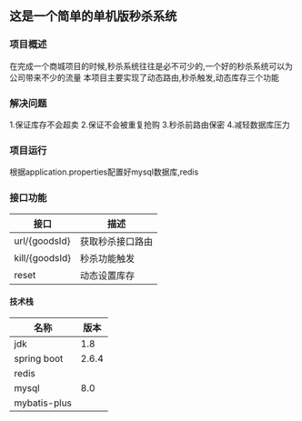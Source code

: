 ## 这是一个简单的单机版秒杀系统

### 项目概述
在完成一个商城项目的时候,秒杀系统往往是必不可少的,一个好的秒杀系统可以为公司带来不少的流量
本项目主要实现了动态路由,秒杀触发,动态库存三个功能

### 解决问题
1.保证库存不会超卖
2.保证不会被重复抢购
3.秒杀前路由保密
4.减轻数据库压力

### 项目运行
根据application.properties配置好mysql数据库,redis

### 接口功能
|接口| 描述       |
|----|----------|
|url/{goodsId}| 获取秒杀接口路由 |
|kill/{goodsId}| 秒杀功能触发   |
|reset| 动态设置库存   |



#### 技术栈
| 名称           | 版本    |
|--------------|-------|
| jdk          | 1.8   |
| spring boot  | 2.6.4 |
| redis        |       |
| mysql        | 8.0   |
| mybatis-plus |    |


